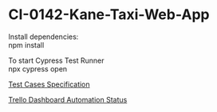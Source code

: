 # CI-0142-Kane-Taxi-Web-App

Install dependencies:  
npm install

To start Cypress Test Runner  
npx cypress open

[Test Cases Specification](https://docs.google.com/document/d/1Y2P-gczG0dkEU3-KIBFSJ0Ab6c7x1k6n9DbIUvzIxoM/edit?usp=sharing)

[Trello Dashboard Automation Status](https://trello.com/invite/b/aaE66FXC/ATTI6807c1ae10fc417714c84a6fd820e8b054BC8F28/automation-kane-taxi-web-app)
